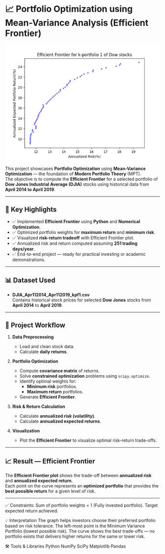 # 📈 Portfolio Optimization using Mean-Variance Analysis (Efficient Frontier)

![Efficient Frontier Plot](Figure_1.png)

This project showcases **Portfolio Optimization** using **Mean-Variance Optimization** — the foundation of **Modern Portfolio Theory** (MPT).  
The objective is to compute the **Efficient Frontier** for a selected portfolio of **Dow Jones Industrial Average (DJIA)** stocks using historical data from **April 2014 to April 2019**.

---

## 🚀 Key Highlights
- ✅ Implemented **Efficient Frontier** using **Python** and **Numerical Optimization**.
- ✅ Optimized portfolio weights for **maximum return** and **minimum risk**.
- ✅ Visualized **risk-return tradeoff** with Efficient Frontier plot.
- ✅ Annualized risk and return computed assuming **251 trading days/year**.
- ✅ End-to-end project — ready for practical investing or academic demonstrations.

---

## 📊 Dataset Used
- **DJIA_Apr112014_Apr112019_kpf1.csv**  
Contains historical stock prices for selected **Dow Jones** stocks from **April 2014** to **April 2019**.

---

## 🧮 Project Workflow
1. **Data Preprocessing**
   - Load and clean stock data.
   - Calculate **daily returns**.

2. **Portfolio Optimization**
   - Compute **covariance matrix** of returns.
   - Solve **constrained optimization** problems using `scipy.optimize`.
   - Identify optimal weights for:
     - **Minimum risk** portfolios.
     - **Maximum return** portfolios.
   - Generate **Efficient Frontier**.

3. **Risk & Return Calculation**
   - Calculate **annualized risk (volatility)**.
   - Calculate **annualized expected returns**.

4. **Visualization**
   - Plot the **Efficient Frontier** to visualize optimal risk-return trade-offs.

---

## 📈 Result — Efficient Frontier
The **Efficient Frontier plot** shows the trade-off between **annualized risk** and **annualized expected return**.  
Each point on the curve represents an **optimized portfolio** that provides the **best possible return** for a given level of risk.

---

✅ Constraints:
Sum of portfolio weights = 1 (Fully invested portfolio).
Target expected return achieved.

💡 Interpretation
The graph helps investors choose their preferred portfolio based on risk tolerance.
The left-most point is the Minimum Variance Portfolio (lowest possible risk).
The curve shows the best trade-offs — no portfolio exists that delivers higher returns for the same or lower risk.

🛠️ Tools & Libraries
Python
NumPy
SciPy
Matplotlib
Pandas

